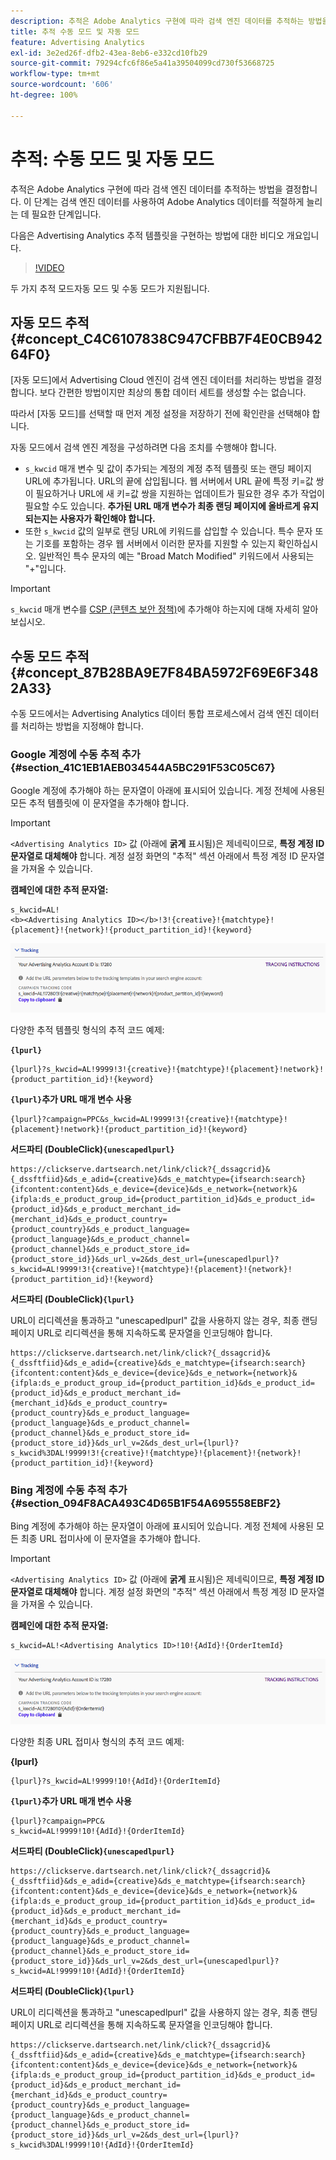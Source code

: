 ```yaml
---
description: 추적은 Adobe Analytics 구현에 따라 검색 엔진 데이터를 추적하는 방법을 결정합니다. 이 단계는 검색 엔진 데이터를 사용하여 Adobe Analytics 데이터를 적절하게 늘리는 데 필요한 단계입니다.
title: 추적 수동 모드 및 자동 모드
feature: Advertising Analytics
exl-id: 3e2ed26f-dfb2-43ea-8eb6-e332cd10fb29
source-git-commit: 79294cfc6f86e5a41a39504099cd730f53668725
workflow-type: tm+mt
source-wordcount: '606'
ht-degree: 100%

---
```


# 추적: 수동 모드 및 자동 모드

추적은 Adobe Analytics 구현에 따라 검색 엔진 데이터를 추적하는 방법을 결정합니다. 이 단계는 검색 엔진 데이터를 사용하여 Adobe Analytics 데이터를 적절하게 늘리는 데 필요한 단계입니다.

다음은 Advertising Analytics 추적 템플릿을 구현하는 방법에 대한 비디오 개요입니다.

>[!VIDEO](https://video.tv.adobe.com/v/23120/?quality=12)

두 가지 추적 모드자동 모드 및 수동 모드가 지원됩니다.

## 자동 모드 추적 {#concept_C4C6107838C947CFBB7F4E0CB94264F0}

[자동 모드]에서 Advertising Cloud 엔진이 검색 엔진 데이터를 처리하는 방법을 결정합니다. 보다 간편한 방법이지만 최상의 통합 데이터 세트를 생성할 수는 없습니다.

따라서 [자동 모드]를 선택할 때 먼저 계정 설정을 저장하기 전에 확인란을 선택해야 합니다.

자동 모드에서 검색 엔진 계정을 구성하려면 다음 조치를 수행해야 합니다.

* `s_kwcid` 매개 변수 및 값이 추가되는 계정의 계정 추적 템플릿 또는 랜딩 페이지 URL에 추가됩니다. URL의 끝에 삽입됩니다. 웹 서버에서 URL 끝에 특정 키=값 쌍이 필요하거나 URL에 새 키=값 쌍을 지원하는 업데이트가 필요한 경우 추가 작업이 필요할 수도 있습니다. **추가된 URL 매개 변수가 최종 랜딩 페이지에 올바르게 유지되는지는 사용자가 확인해야 합니다.**
* 또한 `s_kwcid` 값의 일부로 랜딩 URL에 키워드를 삽입할 수 있습니다. 특수 문자 또는 기호를 포함하는 경우 웹 서버에서 이러한 문자를 지원할 수 있는지 확인하십시오. 일반적인 특수 문자의 예는 &quot;Broad Match Modified&quot; 키워드에서 사용되는 &quot;+&quot;입니다.

>[!IMPORTANT]
>
>`s_kwcid` 매개 변수를 [CSP (콘텐츠 보안 정책)](https://experienceleague.adobe.com/docs/id-service/using/reference/csp.html?lang=ko-KR)에 추가해야 하는지에 대해 자세히 알아보십시오.

## 수동 모드 추적 {#concept_87B28BA9E7F84BA5972F69E6F3482A33}

수동 모드에서는 Advertising Analytics 데이터 통합 프로세스에서 검색 엔진 데이터를 처리하는 방법을 지정해야 합니다.

### Google 계정에 수동 추적 추가 {#section_41C1EB1AEB034544A5BC291F53C05C67}

Google 계정에 추가해야 하는 문자열이 아래에 표시되어 있습니다. 계정 전체에 사용된 모든 추적 템플릿에 이 문자열을 추가해야 합니다.

>[!IMPORTANT]
>
>`<Advertising Analytics ID>` 값 (아래에 **굵게** 표시됨)은 제네릭이므로, **특정 계정 ID 문자열로 대체해야** 합니다. 계정 설정 화면의 &quot;추적&quot; 섹션 아래에서 특정 계정 ID 문자열을 가져올 수 있습니다.

**캠페인에 대한 추적 문자열:**

```
s_kwcid=AL! 
<b><Advertising Analytics ID></b>!3!{creative}!{matchtype}!{placement}!{network}!{product_partition_id}!{keyword}
```

![](assets/Google.png)

다양한 추적 템플릿 형식의 추적 코드 예제:

**`{lpurl}`**

```
{lpurl}?s_kwcid=AL!9999!3!{creative}!{matchtype}!{placement}!network}!{product_partition_id}!{keyword}
```

**`{lpurl}`추가 URL 매개 변수 사용**

```
{lpurl}?campaign=PPC&s_kwcid=AL!9999!3!{creative}!{matchtype}!{placement}!network}!{product_partition_id}!{keyword}
```

**서드파티 (DoubleClick)`{unescapedlpurl}`**

```
https://clickserve.dartsearch.net/link/click?{_dssagcrid}&{_dssftfiid}&ds_e_adid={creative}&ds_e_matchtype={ifsearch:search}{ifcontent:content}&ds_e_device={device}&ds_e_network={network}&{ifpla:ds_e_product_group_id={product_partition_id}&ds_e_product_id={product_id}&ds_e_product_merchant_id={merchant_id}&ds_e_product_country={product_country}&ds_e_product_language={product_language}&ds_e_product_channel={product_channel}&ds_e_product_store_id={product_store_id}}&ds_url_v=2&ds_dest_url={unescapedlpurl}?s_kwcid=AL!9999!3!{creative}!{matchtype}!{placement}!{network}!{product_partition_id}!{keyword}
```

**서드파티 (DoubleClick)`{lpurl}`**

URL이 리디렉션을 통과하고 &quot;unescapedlpurl&quot; 값을 사용하지 않는 경우, 최종 랜딩 페이지 URL로 리디렉션을 통해 지속하도록 문자열을 인코딩해야 합니다.

```
https://clickserve.dartsearch.net/link/click?{_dssagcrid}&{_dssftfiid}&ds_e_adid={creative}&ds_e_matchtype={ifsearch:search}{ifcontent:content}&ds_e_device={device}&ds_e_network={network}&{ifpla:ds_e_product_group_id={product_partition_id}&ds_e_product_id={product_id}&ds_e_product_merchant_id={merchant_id}&ds_e_product_country={product_country}&ds_e_product_language={product_language}&ds_e_product_channel={product_channel}&ds_e_product_store_id={product_store_id}}&ds_url_v=2&ds_dest_url={lpurl}?s_kwcid%3DAL!9999!3!{creative}!{matchtype}!{placement}!{network}!{product_partition_id}!{keyword}
```

### Bing 계정에 수동 추적 추가 {#section_094F8ACA493C4D65B1F54A695558EBF2}

Bing 계정에 추가해야 하는 문자열이 아래에 표시되어 있습니다. 계정 전체에 사용된 모든 최종 URL 접미사에 이 문자열을 추가해야 합니다.

>[!IMPORTANT]
>
>`<Advertising Analytics ID>` 값 (아래에 **굵게** 표시됨)은 제네릭이므로, **특정 계정 ID 문자열로 대체해야** 합니다. 계정 설정 화면의 &quot;추적&quot; 섹션 아래에서 특정 계정 ID 문자열을 가져올 수 있습니다.

**캠페인에 대한 추적 문자열:**

```
s_kwcid=AL!<Advertising Analytics ID>!10!{AdId}!{OrderItemId} 
```

![](assets/Bing.png)

다양한 최종 URL 접미사 형식의 추적 코드 예제:

**{lpurl}**

```
{lpurl}?s_kwcid=AL!9999!10!{AdId}!{OrderItemId}
```

**`{lpurl}`추가 URL 매개 변수 사용**

```
{lpurl}?campaign=PPC&
s_kwcid=AL!9999!10!{AdId}!{OrderItemId}
```

**서드파티 (DoubleClick)`{unescapedlpurl}`**

```
https://clickserve.dartsearch.net/link/click?{_dssagcrid}&{_dssftfiid}&ds_e_adid={creative}&ds_e_matchtype={ifsearch:search}{ifcontent:content}&ds_e_device={device}&ds_e_network={network}&{ifpla:ds_e_product_group_id={product_partition_id}&ds_e_product_id={product_id}&ds_e_product_merchant_id={merchant_id}&ds_e_product_country={product_country}&ds_e_product_language={product_language}&ds_e_product_channel={product_channel}&ds_e_product_store_id={product_store_id}}&ds_url_v=2&ds_dest_url={unescapedlpurl}?s_kwcid=AL!9999!10!{AdId}!{OrderItemId}
```

**서드파티 (DoubleClick)`{lpurl}`**

URL이 리디렉션을 통과하고 &quot;unescapedlpurl&quot; 값을 사용하지 않는 경우, 최종 랜딩 페이지 URL로 리디렉션을 통해 지속하도록 문자열을 인코딩해야 합니다.

```
https://clickserve.dartsearch.net/link/click?{_dssagcrid}&{_dssftfiid}&ds_e_adid={creative}&ds_e_matchtype={ifsearch:search}{ifcontent:content}&ds_e_device={device}&ds_e_network={network}&{ifpla:ds_e_product_group_id={product_partition_id}&ds_e_product_id={product_id}&ds_e_product_merchant_id={merchant_id}&ds_e_product_country={product_country}&ds_e_product_language={product_language}&ds_e_product_channel={product_channel}&ds_e_product_store_id={product_store_id}}&ds_url_v=2&ds_dest_url={lpurl}?s_kwcid%3DAL!9999!10!{AdId}!{OrderItemId}
```
